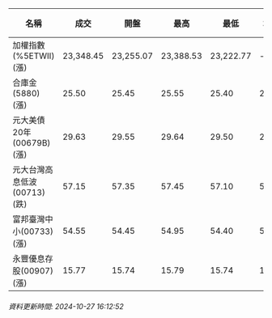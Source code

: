 | 名稱 | 成交 | 開盤 | 最高 | 最低 | 均價 | 成交金額(億) | 昨收 | 漲跌幅 | 漲跌 | 總量 | 昨量 | 振幅 |
| -------- | -------- | -------- | -------- |-------- | -------- | -------- |-------- |-------- |-------- | -------- | -------- |-------- |
|加權指數(%5ETWII) (漲)|23,348.45|23,255.07|23,388.53|23,222.77|-|3,011.65|23,192.52|0.67%|155.93|5,896,974|0|0.71%|
|合庫金(5880) (漲)|25.50|25.45|25.55|25.40|25.47|0.959|25.40|0.39%|0.10|3,764|5,652|0.59%|
|元大美債20年(00679B) (漲)|29.63|29.55|29.64|29.50|29.55|17.11|29.34|0.99%|0.29|57,904|61,388|0.48%|
|元大台灣高息低波(00713) (跌)|57.15|57.35|57.45|57.10|57.26|4.66|57.35|0.35%|0.20|8,131|3,966|0.61%|
|富邦臺灣中小(00733) (漲)|54.55|54.45|54.95|54.40|54.63|0.346|54.45|0.18%|0.10|634|994|1.01%|
|永豐優息存股(00907) (漲)|15.77|15.74|15.79|15.74|15.77|0.250|15.73|0.25%|0.04|1,588|7,078|0.32%|
###### 資料更新時間: 2024-10-27 16:12:52